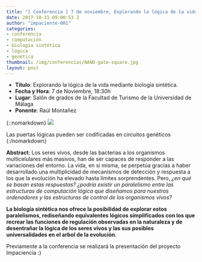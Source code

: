 ```yaml
---
title: "[ Conferencia ] 7 de noviembre, Explorando la lógica de la vida mediante biología sintética."
date: 2017-10-31 09:00:53 Z
author: "impaciente-001"
categories:
- conferencia
- computación
- biología sintética
- lógica
- genética
thumbnail: /img/conferencias/NAND-gate-square.jpg
layout: post
---
```


- **Título**: Explorando la lógica de la vida mediante biología sintética.
- **Fecha y Hora**: 7 de Noviembre, 18:30h
- **Lugar**: Salón de grados de la Facultad de Turismo de la Universidad de Málaga
- **Ponente**: Raúl Montañez

{::nomarkdown}
<img src="{{ site.baseurl }}/img/conferencias/NAND-gate.png">
<div class="piefoto"> Las puertas lógicas pueden ser codificadas en circuitos genéticos </div>
{:/nomarkdown}

**Abstract**:
Los seres vivos, desde las bacterias a los organismos multicelulares más masivos, han de ser capaces de responder a las variaciones del entorno. La vida, en si misma, se perpetúa gracias a haber desarrollado una multiplicidad de mecanismos de detección y respuesta a los que la evolución ha elevado hasta límites sorprendentes. Pero, *¿en qué se basan estas respuestas?* *¿podría existir un paralelismo entre las estructuras de computación lógica que diseñamos para nuestros ordenadores y las estructuras de control de los organismos vivos?*

**La biología sintética nos ofrece la posibilidad de explorar estos paralelismos, rediseñando equivalentes lógicos simplificados con los que recrear las funciones de regulación observadas en la naturaleza y de desentrañar la lógica de los seres vivos y las sus posibles universalidades en el arbol de la evolución.**

Previamente a la conferencia se realizará la presentación del proyecto Impaciencia :)
